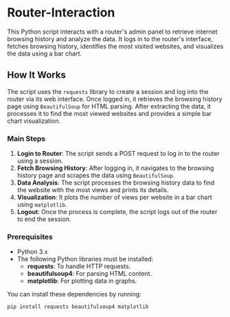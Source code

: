 # Router-Interaction

This Python script interacts with a router's admin panel to retrieve internet browsing history and analyze the data. It logs in to the router's interface, fetches browsing history, identifies the most visited websites, and visualizes the data using a bar chart.

## How It Works

The script uses the `requests` library to create a session and log into the router via its web interface. Once logged in, it retrieves the browsing history page using `BeautifulSoup` for HTML parsing. After extracting the data, it processes it to find the most viewed websites and provides a simple bar chart visualization.

### Main Steps

1. **Login to Router**: The script sends a POST request to log in to the router using a session.
2. **Fetch Browsing History**: After logging in, it navigates to the browsing history page and scrapes the data using `BeautifulSoup`.
3. **Data Analysis**: The script processes the browsing history data to find the website with the most views and prints its details.
4. **Visualization**: It plots the number of views per website in a bar chart using `matplotlib`.
5. **Logout**: Once the process is complete, the script logs out of the router to end the session.

### Prerequisites

- Python 3.x
- The following Python libraries must be installed:
  - **requests**: To handle HTTP requests.
  - **beautifulsoup4**: For parsing HTML content.
  - **matplotlib**: For plotting data in graphs.

You can install these dependencies by running:

```bash
pip install requests beautifulsoup4 matplotlib
